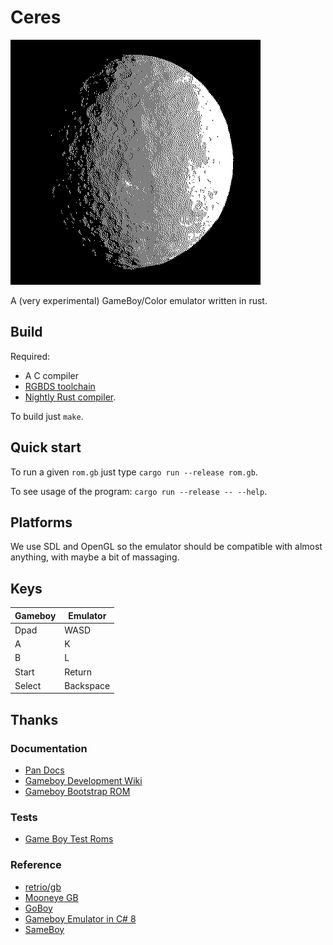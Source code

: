 # Ceres

![logo](./images/ceres.webp)

A (very experimental) GameBoy/Color emulator written in rust.

## Build

Required:

- A C compiler
- [RGBDS toolchain](https://rgbds.gbdev.io/)
- [Nightly Rust compiler](https://rust-lang.github.io/rustup/concepts/channels.html).

To build just `make`.

## Quick start

To run a given `rom.gb` just type `cargo run --release rom.gb`.

To see usage of the program: `cargo run --release -- --help`.

## Platforms

We use SDL and OpenGL so the emulator should be compatible with almost anything,
with maybe a bit of massaging.

## Keys

| Gameboy | Emulator  |
| ------- | --------- |
| Dpad    | WASD      |
| A       | K         |
| B       | L         |
| Start   | Return    |
| Select  | Backspace |

## Thanks

### Documentation

- [Pan Docs](https://gbdev.io/pandocs/)
- [Gameboy Development Wiki](https://gbdev.gg8.se/wiki/articles/Main_Page)
- [Gameboy Bootstrap ROM](https://gbdev.gg8.se/wiki/articles/Gameboy_Bootstrap_ROM#Contents_of_the_ROM)

### Tests

- [Game Boy Test Roms](https://github.com/c-sp/gameboy-test-roms)

### Reference

- [retrio/gb](https://github.com/retrio/gb)
- [Mooneye GB](https://github.com/Gekkio/mooneye-gb)
- [GoBoy](https://github.com/Humpheh/goboy)
- [Gameboy Emulator in C# 8](https://github.com/DaveTCode/gameboy-emulator-dotnet)
- [SameBoy](https://github.com/LIJI32/SameBoy)
